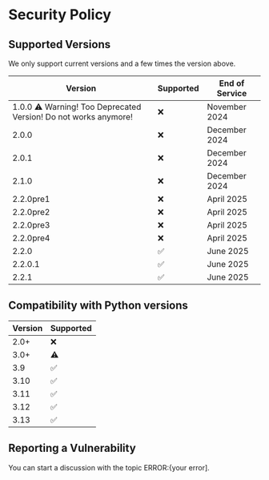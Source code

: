 # Security Policy

## Supported Versions

We only support current versions and a few times the version above.

| Version | Supported          | End of Service |
| ------- | ------------------ | -------------- |
| 1.0.0 ⚠️ Warning! Too Deprecated Version! Do not works anymore!   | :x:                | November 2024|
| 2.0.0   | :x:                | December 2024|
| 2.0.1   | :x: | December 2024 |
| 2.1.0   | :x: | December 2024 |
| 2.2.0pre1   | :x: | April 2025 |
| 2.2.0pre2   | :x: | April 2025 |
| 2.2.0pre3   | :x: | April 2025 |
| 2.2.0pre4   | :x: | April 2025 |
| 2.2.0   | :white_check_mark: | June 2025 |
| 2.2.0.1   | :white_check_mark: | June 2025 |
| 2.2.1   | :white_check_mark: | June 2025 |
## Compatibility with Python versions

| Version | Supported          |
| ------- | ------------------ |
|  2.0+ | :x:                |
|  3.0+  | ⚠️            |
|  3.9  | :white_check_mark: |
| 3.10   | :white_check_mark: |
|  3.11  | :white_check_mark: |
| 3.12   | :white_check_mark: |+
| 3.13   | :white_check_mark: |

## Reporting a Vulnerability

You can start a discussion with the topic ERROR:{your error].
